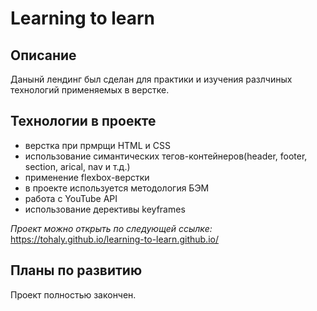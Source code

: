 # Learning to learn

## Описание
Данынй лендинг был сделан для практики и изучения разлчиных технологий применяемых в верстке.

## Технологии в проекте

- верстка при прмрщи HTML и CSS
- использование симантических тегов-контейнеров(header, footer, section, arical, nav и т.д.)
- применение flexbox-верстки
- в проекте используется методология БЭМ
- работа с YouTube API
- использование дерективы keyframes

*Проект можно открыть по следующей ссылке:*  
https://tohaly.github.io/learning-to-learn.github.io/

## Планы по развитию

Проект полностью закончен.
